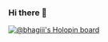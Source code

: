 ### Hi there 👋

<!--
**Bhagya-Senevirathna/Bhagya-Senevirathna** is a ✨ _special_ ✨ repository because its `README.md` (this file) appears on your GitHub profile.

Here are some ideas to get you started:

- 🔭 I’m currently working on ...
- 🌱 I’m currently learning ...
- 👯 I’m looking to collaborate on ...
- 🤔 I’m looking for help with ...
- 💬 Ask me about ...
- 📫 How to reach me: ...
- 😄 Pronouns: ...
- ⚡ Fun fact: ...
-->
[![@bhagiii's Holopin board](https://holopin.me/bhagiii)](https://holopin.io/@bhagiii)
